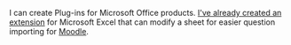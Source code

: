  I can create Plug-ins for Microsoft Office products. [I've already created an extension](https://github.com/avestura/ExcelMoodleAddin) for Microsoft Excel that can modify a sheet for easier question importing for [Moodle](https://moodle.org).
